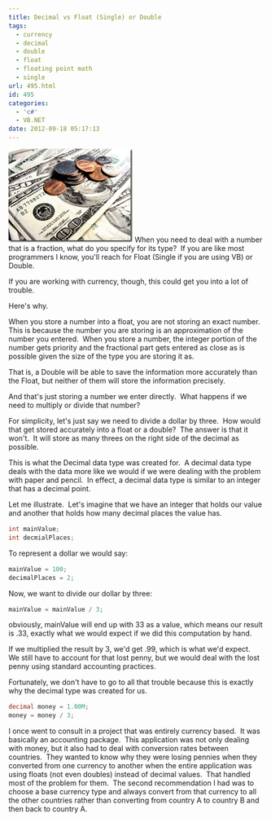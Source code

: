 ```yaml
---
title: Decimal vs Float (Single) or Double
tags:
  - currency
  - decimal
  - double
  - float
  - floating point math
  - single
url: 495.html
id: 495
categories:
  - 'c#'
  - VB.NET
date: 2012-09-18 05:17:13
---
```


![money-016](/uploads/2008/10/money-016.jpg) When you need to deal with a number that is a fraction, what do you specify for its type?  If you are like most programmers I know, you'll reach for Float (Single if you are using VB) or Double.

If you are working with currency, though, this could get you into a lot of trouble.

Here's why.

<!-- more -->

When you store a number into a float, you are not storing an exact number.  This is because the number you are storing is an approximation of the number you entered.  When you store a number, the integer portion of the number gets priority and the fractional part gets entered as close as is possible given the size of the type you are storing it as.

That is, a Double will be able to save the information more accurately than the Float, but neither of them will store the information precisely.

And that's just storing a number we enter directly.  What happens if we need to multiply or divide that number?

For simplicity, let's just say we need to divide a dollar by three.  How would that get stored accurately into a float or a double?  The answer is that it won't.  It will store as many threes on the right side of the decimal as possible.

This is what the Decimal data type was created for.  A decimal data type deals with the data more like we would if we were dealing with the problem with paper and pencil.  In effect, a decimal data type is similar to an integer that has a decimal point.

Let me illustrate.  Let's imagine that we have an integer that holds our value and another that holds how many decimal places the value has.

``` csharp
int mainValue;
int decmialPlaces;
```

To represent a dollar we would say:

``` csharp
mainValue = 100;
decimalPlaces = 2;
```

Now, we want to divide our dollar by three:

``` csharp
mainValue = mainValue / 3;
```

obviously, mainValue will end up with 33 as a value, which means our result is .33, exactly what we would expect if we did this computation by hand.

If we multiplied the result by 3, we'd get .99, which is what we'd expect.  We still have to account for that lost penny, but we would deal with the lost penny using standard accounting practices.

Fortunately, we don't have to go to all that trouble because this is exactly why the decimal type was created for us.

``` csharp
decimal money = 1.00M;
money = money / 3;
```

I once went to consult in a project that was entirely currency based.  It was basically an accounting package.  This application was not only dealing with money, but it also had to deal with conversion rates between countries.  They wanted to know why they were losing pennies when they converted from one currency to another when the entire application was using floats (not even doubles) instead of decimal values.  That handled most of the problem for them.  The second recommendation I had was to choose a base currency type and always convert from that currency to all the other countries rather than converting from country A to country B and then back to country A.
